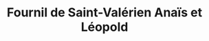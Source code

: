 ---
title: "Fournil de Saint-Valérien Anaïs et Léopold"
url: /saint-valerien/fournil-de-saint-valerien-anais-et-leopold/
shop: Bäckerei
---